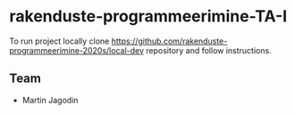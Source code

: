 # rakenduste-programmeerimine-TA-I

To run project locally clone https://github.com/rakenduste-programmeerimine-2020s/local-dev repository and follow instructions.

## Team
- Martin Jagodin